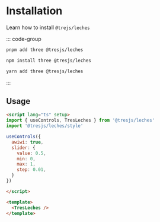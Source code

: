 # Installation

Learn how to install `@trejs/leches`

::: code-group

```bash [pnpm]
pnpm add three @tresjs/leches
```

```bash [npm]
npm install three @tresjs/leches
```

```bash [yarn]
yarn add three @tresjs/leches
```

:::

## Usage

```html
<script lang="ts" setup>
import { useControls, TresLeches } from '@tresjs/leches'
import '@tresjs/leches/style'

useControls({
  awiwi: true,
  slider: {
    value: 0.5,
    min: 0,
    max: 1,
    step: 0.01,
  }
})

</script>

<template>
  <TresLeches />
</template>
```

<GettingStartedDemo />